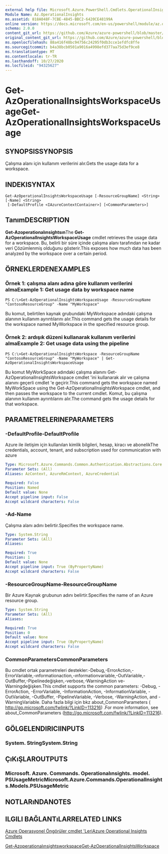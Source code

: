 ```yaml
---
external help file: Microsoft.Azure.PowerShell.Cmdlets.OperationalInsights.dll-Help.xml
Module Name: Az.OperationalInsights
ms.assetid: 818A048F-7CBE-4845-BBC2-6420CE48199A
online version: https://docs.microsoft.com/en-us/powershell/module/az.operationalinsights/get-azoperationalinsightsworkspaceusage
schema: 2.0.0
content_git_url: https://github.com/Azure/azure-powershell/blob/master/src/OperationalInsights/OperationalInsights/help/Get-AzOperationalInsightsWorkspaceUsage.md
original_content_git_url: https://github.com/Azure/azure-powershell/blob/master/src/OperationalInsights/OperationalInsights/help/Get-AzOperationalInsightsWorkspaceUsage.md
ms.openlocfilehash: 88a416f48bc94756c24295f0db3cce1efdfc8ffe
ms.sourcegitcommit: b4a38bcb0501a9016a4998efd377aa75d3ef9ce8
ms.translationtype: MT
ms.contentlocale: tr-TR
ms.lasthandoff: 10/27/2020
ms.locfileid: "94325627"
---
```

# <span data-ttu-id="801a8-101">Get-AzOperationalInsightsWorkspaceUsage</span><span class="sxs-lookup"><span data-stu-id="801a8-101">Get-AzOperationalInsightsWorkspaceUsage</span></span>

## <span data-ttu-id="801a8-102">SYNOPSIS</span><span class="sxs-lookup"><span data-stu-id="801a8-102">SYNOPSIS</span></span>
<span data-ttu-id="801a8-103">Çalışma alanı için kullanım verilerini alır.</span><span class="sxs-lookup"><span data-stu-id="801a8-103">Gets the usage data for a workspace.</span></span>

## <span data-ttu-id="801a8-104">INDEKI</span><span class="sxs-lookup"><span data-stu-id="801a8-104">SYNTAX</span></span>

```
Get-AzOperationalInsightsWorkspaceUsage [-ResourceGroupName] <String> [-Name] <String>
 [-DefaultProfile <IAzureContextContainer>] [<CommonParameters>]
```

## <span data-ttu-id="801a8-105">Tanım</span><span class="sxs-lookup"><span data-stu-id="801a8-105">DESCRIPTION</span></span>
<span data-ttu-id="801a8-106">**Get-Azoperationalınsightsın**</span><span class="sxs-lookup"><span data-stu-id="801a8-106">The **Get-AzOperationalInsightsWorkspaceUsage** cmdlet retrieves the usage data for a workspace.</span></span>
<span data-ttu-id="801a8-107">Bu, belirli bir süre içinde çalışma alanı tarafından ne kadar veri Çözümlenmiş olduğunu gösterir.</span><span class="sxs-lookup"><span data-stu-id="801a8-107">This exposes how much data has been analyzed by the workspace over a certain period.</span></span>

## <span data-ttu-id="801a8-108">ÖRNEKLERDEN</span><span class="sxs-lookup"><span data-stu-id="801a8-108">EXAMPLES</span></span>

### <span data-ttu-id="801a8-109">Örnek 1: çalışma alanı adına göre kullanım verilerini alma</span><span class="sxs-lookup"><span data-stu-id="801a8-109">Example 1: Get usage data by workspace name</span></span>
```
PS C:\>Get-AzOperationalInsightsWorkspaceUsage -ResourceGroupName "ContosoResourceGroup" -Name "MyWorkspace"
```

<span data-ttu-id="801a8-110">Bu komut, belirtilen kaynak grubundaki MyWorkspace adındaki çalışma alanının kullanım ayrıntılarını alır.</span><span class="sxs-lookup"><span data-stu-id="801a8-110">This command gets the usage details for the workspace named MyWorkspace in the specified resource group.</span></span>

### <span data-ttu-id="801a8-111">Örnek 2: ardışık düzeni kullanarak kullanım verilerini alma</span><span class="sxs-lookup"><span data-stu-id="801a8-111">Example 2: Get usage data using the pipeline</span></span>
```
PS C:\>Get-AzOperationalInsightsWorkspace -ResourceGroupName "ContosoResourceGroup" -Name "MyWorkspace" | Get-AzOperationalInsightsWorkspaceUsage
```

<span data-ttu-id="801a8-112">Bu komut MyWorkSpace adındaki çalışma alanını Get-AzOperationalInsightsWorkspace cmdlet 'ini kullanarak alır ve çalışma alanını geçerli cmdlet 'e geçirir.</span><span class="sxs-lookup"><span data-stu-id="801a8-112">This command gets the workspace named MyWorkSpace using the Get-AzOperationalInsightsWorkspace cmdlet, and then passes the workspace to the current cmdlet.</span></span>
<span data-ttu-id="801a8-113">Komut, bu çalışma alanının kullanım ayrıntılarını alır.</span><span class="sxs-lookup"><span data-stu-id="801a8-113">The command gets the usage details for that workspace.</span></span>

## <span data-ttu-id="801a8-114">PARAMETRELERINE</span><span class="sxs-lookup"><span data-stu-id="801a8-114">PARAMETERS</span></span>

### <span data-ttu-id="801a8-115">-DefaultProfile</span><span class="sxs-lookup"><span data-stu-id="801a8-115">-DefaultProfile</span></span>
<span data-ttu-id="801a8-116">Azure ile iletişim için kullanılan kimlik bilgileri, hesap, kiracı ve abonelik</span><span class="sxs-lookup"><span data-stu-id="801a8-116">The credentials, account, tenant, and subscription used for communication with azure</span></span>

```yaml
Type: Microsoft.Azure.Commands.Common.Authentication.Abstractions.Core.IAzureContextContainer
Parameter Sets: (All)
Aliases: AzContext, AzureRmContext, AzureCredential

Required: False
Position: Named
Default value: None
Accept pipeline input: False
Accept wildcard characters: False
```

### <span data-ttu-id="801a8-117">-Ad</span><span class="sxs-lookup"><span data-stu-id="801a8-117">-Name</span></span>
<span data-ttu-id="801a8-118">Çalışma alanı adını belirtir.</span><span class="sxs-lookup"><span data-stu-id="801a8-118">Specifies the workspace name.</span></span>

```yaml
Type: System.String
Parameter Sets: (All)
Aliases:

Required: True
Position: 1
Default value: None
Accept pipeline input: True (ByPropertyName)
Accept wildcard characters: False
```

### <span data-ttu-id="801a8-119">-ResourceGroupName</span><span class="sxs-lookup"><span data-stu-id="801a8-119">-ResourceGroupName</span></span>
<span data-ttu-id="801a8-120">Bir Azure Kaynak grubunun adını belirtir.</span><span class="sxs-lookup"><span data-stu-id="801a8-120">Specifies the name of an Azure resource group.</span></span>

```yaml
Type: System.String
Parameter Sets: (All)
Aliases:

Required: True
Position: 0
Default value: None
Accept pipeline input: True (ByPropertyName)
Accept wildcard characters: False
```

### <span data-ttu-id="801a8-121">CommonParameters</span><span class="sxs-lookup"><span data-stu-id="801a8-121">CommonParameters</span></span>
<span data-ttu-id="801a8-122">Bu cmdlet ortak parametreleri destekler:-Debug,-ErrorAction,-ErrorVariable,-ınformationaction,-ınformationvariable,-OutVariable,-OutBuffer,-Pipelinedeğişken,-verbose,-WarningAction ve-Warningdeğişken.</span><span class="sxs-lookup"><span data-stu-id="801a8-122">This cmdlet supports the common parameters: -Debug, -ErrorAction, -ErrorVariable, -InformationAction, -InformationVariable, -OutVariable, -OutBuffer, -PipelineVariable, -Verbose, -WarningAction, and -WarningVariable.</span></span> <span data-ttu-id="801a8-123">Daha fazla bilgi için bkz about_CommonParameters ( http://go.microsoft.com/fwlink/?LinkID=113216) .</span><span class="sxs-lookup"><span data-stu-id="801a8-123">For more information, see about_CommonParameters (http://go.microsoft.com/fwlink/?LinkID=113216).</span></span>

## <span data-ttu-id="801a8-124">GÖLGELENDIRICI</span><span class="sxs-lookup"><span data-stu-id="801a8-124">INPUTS</span></span>

### <span data-ttu-id="801a8-125">System. String</span><span class="sxs-lookup"><span data-stu-id="801a8-125">System.String</span></span>

## <span data-ttu-id="801a8-126">ÇıKıŞLAR</span><span class="sxs-lookup"><span data-stu-id="801a8-126">OUTPUTS</span></span>

### <span data-ttu-id="801a8-127">Microsoft. Azure. Commands. Operationalınsights. model. PSUsageMetric</span><span class="sxs-lookup"><span data-stu-id="801a8-127">Microsoft.Azure.Commands.OperationalInsights.Models.PSUsageMetric</span></span>

## <span data-ttu-id="801a8-128">NOTLARıNDA</span><span class="sxs-lookup"><span data-stu-id="801a8-128">NOTES</span></span>

## <span data-ttu-id="801a8-129">ILGILI BAĞLANTıLAR</span><span class="sxs-lookup"><span data-stu-id="801a8-129">RELATED LINKS</span></span>

[<span data-ttu-id="801a8-130">Azure Operasyonel Öngörüler cmdlet 'Leri</span><span class="sxs-lookup"><span data-stu-id="801a8-130">Azure Operational Insights Cmdlets</span></span>](./Az.OperationalInsights.md)

[<span data-ttu-id="801a8-131">Get-Azoperationalınsightsworkspace</span><span class="sxs-lookup"><span data-stu-id="801a8-131">Get-AzOperationalInsightsWorkspace</span></span>](./Get-AzOperationalInsightsWorkspace.md)



